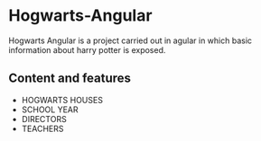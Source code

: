 # Hogwarts-Angular

Hogwarts Angular is a project carried out in agular in which basic information about harry potter is exposed.

## Content and features
- HOGWARTS HOUSES
- SCHOOL YEAR
- DIRECTORS
- TEACHERS